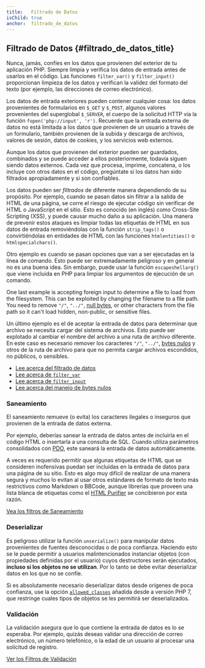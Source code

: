```yaml
---
title:   Filtrado de Datos
isChild: true
anchor:  filtrado_de_datos
---
```


## Filtrado de Datos {#filtrado_de_datos_title}

Nunca, jamás, confíes en los datos que provienen del exterior de tu aplicación PHP. Siempre limpia y verifica los datos de entrada antes de usarlos en el código. Las funciones `filter_var()` y `filter_input()` proporcionan limpieza de los datos y verifican la validez del formato del texto (por ejemplo, las direcciones de correo electrónico).

Los datos de entrada exteriores pueden contener cualquier cosa: los datos provenientes de formularios en `$_GET` y `$_POST`, algunos valores provenientes del superglobal `$_SERVER`, el cuerpo de la solicitud HTTP vía la función `fopen('php://input', 'r')`. Recuerde que la entrada externa de datos no está limitada a los datos que provienen de un usuario a través de un formulario, también provienen de la subida y descarga de archivos, valores de sesión, datos de cookies, y los servicios web externos.

Aunque los datos que provienen del exterior pueden ser guardados, combinados y se puede acceder a ellos posteriormente, todavía siguen siendo datos externos. Cada vez que procesa, imprime, concatena, o los incluye con otros datos en el código, pregúntate si los datos han sido filtrados apropiadamente y si son confiables.

Los datos pueden ser _filtrados_ de diferente manera dependiendo de su propósito. Por ejemplo, cuando se pasan datos sin filtrar a la salida de HTML de una página, se corre el riesgo de ejecutar código sin verificar de HTML o JavaScript en el sitio. Esto es conocido (en inglés) como Cross-Site Scripting (XSS), y puede causar mucho daño a su aplicación. Una manera de prevenir estos ataques es limpiar todas las etiquetas de HTML en sus datos de entrada removiéndolas con la función `strip_tags()` o convirtiéndolas en entidades de HTML con las funciones `htmlentities()` o `htmlspecialchars()`.

Otro ejemplo es cuando se pasan opciones que van a ser ejecutadas en la línea de comando. Esto puede ser extremadamente peligroso y en general no es una buena idea. Sin embargo, puede usar la función `escapeshellarg()` que viene incluida en PHP para limpiar los argumentos de ejecución de un comando.

One last example is accepting foreign input to determine a file to load from the filesystem. This can be exploited by
changing the filename to a file path. You need to remove `"/"`, `"../"`, [null bytes][6], or other characters from the
file path so it can't load hidden, non-public, or sensitive files.

Un último ejemplo es el de aceptar la entrada de datos para determinar que archivo se necesita cargar del sistema de archivos. Esto puede ser explotado al cambiar el nombre del archivo a una ruta de archivo diferente. En este caso es necesario remover los caracteres `"/"`, `"../"`, [bytes nulos][6] y otros de la ruta de archivo para que no permita cargar archivos escondidos, no públicos, o sensibles.

* [Lee acerca del filtrado de datos][1]
* [Lee acerca de `filter_var`][4]
* [Lee acerca de `filter_input`][5]
* [Lee acerca del manejo de bytes nulos][6]

### Saneamiento

El saneamiento remueve (o evita) los caracteres ilegales o inseguros que provienen de la entrada de datos externa.

Por ejemplo, deberías sanear la entrada de datos antes de incluirla en el código HTML o insertarla a una consulta de SQL. Cuando utiliza parámetros consolidados con [PDO](#bases_de_datos), este saneará la entrada de datos automáticamente.

A veces es requerido permitir que algunas etiquetas de HTML que se consideren inofensivas puedan ser incluidas en la entrada de datos para una página de su sitio. Esto es algo muy difícil de realizar de una manera segura y muchos lo evitan al usar otros estándares de formato de texto más restrictivos como Markdown o BBCode, aunque librerías que proveen una lista blanca de etiquetas como el [HTML Purifier][html-purifier] se concibieron por esta razón.

[Vea los filtros de Saneamiento][2]

### Deserializar

Es peligroso utilizar la función `unserialize()` para manipular datos provenientes de fuentes desconocidas o de poca confianza. Haciendo esto se le puede permitir a usuarios malintencionados instanciar objetos (con propiedades definidas por el usuario) cuyos destructores serán ejecutados, **incluso si los objetos no se utilizan**. Por lo tanto se debe evitar deserializar datos en los que no se confíe.

Si es absolutamente necesario deserializar datos desde orígenes de poca confianza, use la opción [`allowed_classes`][unserialize] añadida desde a versión PHP 7, que restringe cuales tipos de objetos se les permitirá ser deserializados.

### Validación

La validación asegura que lo que contiene la entrada de datos es lo se esperaba. Por ejemplo, quizás deseas validar una dirección de correo electrónico, un número telefónico, o la edad de un usuario al procesar una solicitud de registro.

[Ver los Filtros de Validación][3]

[1]: http://php.net/es/book.filter
[2]: http://php.net/es/filter.filters.sanitize
[3]: http://php.net/es/filter.filters.validate
[4]: http://php.net/es/function.filter-var
[5]: http://php.net/es/function.filter-input
[6]: http://php.net/es/security.filesystem.nullbytes
[html-purifier]: http://htmlpurifier.org/
[unserialize]: https://secure.php.net/manual/es/function.unserialize.php